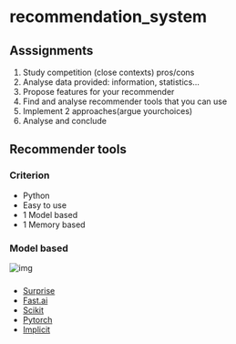# recommendation_system



## Asssignments

1. Study competition (close contexts) pros/cons
1. Analyse data provided:  information, statistics...
1. Propose features for your recommender
1. Find and analyse recommender tools that you can use
1. Implement 2 approaches(argue yourchoices)
1. Analyse and conclude




## Recommender tools

### Criterion
- Python
- Easy to use
- 1 Model based
- 1 Memory based

### Model based

![img](https://miro.medium.com/max/1348/1*0vyDJr3urOA6uy-39cr91g.png)


### 
- [Surprise](http://surpriselib.com/)
- [Fast.ai](https://www.fast.ai/) 
- [Scikit](https://scikit-learn.org/stable/)
- [Pytorch](https://pytorch.org/)
- [Implicit](https://github.com/benfred/implicit)
